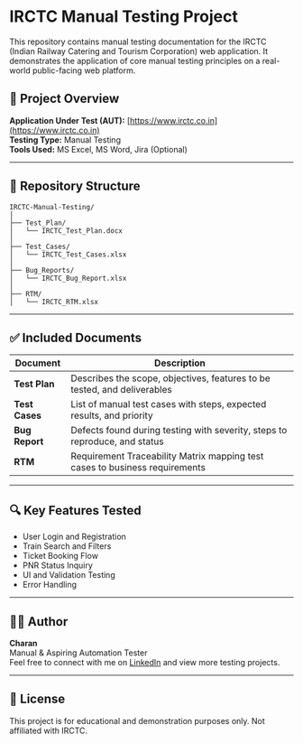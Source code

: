 # IRCTC Manual Testing Project

This repository contains manual testing documentation for the IRCTC (Indian Railway Catering and Tourism Corporation) web application. It demonstrates the application of core manual testing principles on a real-world public-facing web platform.

## 📌 Project Overview

**Application Under Test (AUT):** [https://www.irctc.co.in](https://www.irctc.co.in)  
**Testing Type:** Manual Testing  
**Tools Used:** MS Excel, MS Word, Jira (Optional)

---

## 📂 Repository Structure

```
IRCTC-Manual-Testing/
│
├── Test_Plan/
│   └── IRCTC_Test_Plan.docx
│
├── Test_Cases/
│   └── IRCTC_Test_Cases.xlsx
│
├── Bug_Reports/
│   └── IRCTC_Bug_Report.xlsx
│
├── RTM/
│   └── IRCTC_RTM.xlsx
```

---

## ✅ Included Documents

| Document | Description |
|----------|-------------|
| **Test Plan** | Describes the scope, objectives, features to be tested, and deliverables |
| **Test Cases** | List of manual test cases with steps, expected results, and priority |
| **Bug Report** | Defects found during testing with severity, steps to reproduce, and status |
| **RTM** | Requirement Traceability Matrix mapping test cases to business requirements |

---

## 🔍 Key Features Tested

- User Login and Registration
- Train Search and Filters
- Ticket Booking Flow
- PNR Status Inquiry
- UI and Validation Testing
- Error Handling

---

## 👨‍💻 Author

**Charan**  
Manual & Aspiring Automation Tester  
Feel free to connect with me on [LinkedIn](https://www.linkedin.com) and view more testing projects.

---

## 📎 License

This project is for educational and demonstration purposes only. Not affiliated with IRCTC.
